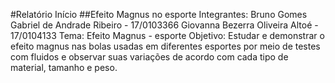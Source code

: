#Relatório Início
##Efeito Magnus no esporte
Integrantes: 
  Bruno Gomes 
  Gabriel de Andrade Ribeiro - 17/0103366
  Giovanna Bezerra Oliveira Altoé - 17/0104133
Tema: Efeito Magnus - esporte
Objetivo: Estudar e demonstrar o efeito magnus nas bolas usadas em diferentes esportes por meio de testes com fluidos e observar suas variações de acordo com cada tipo de material, tamanho e peso.
